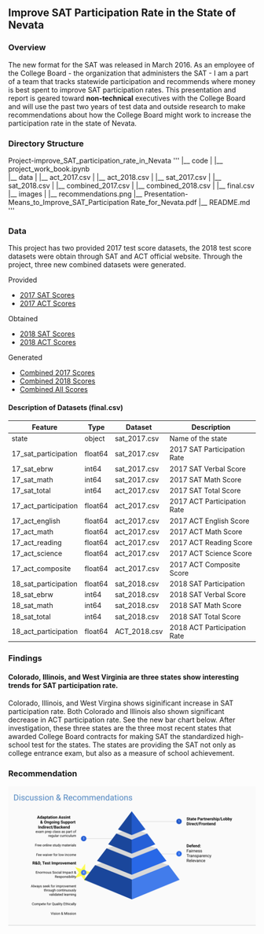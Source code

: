 ## Improve SAT Participation Rate in the State of Nevata

### Overview
The new format for the SAT was released in March 2016. As an employee of the College Board - the organization that administers
the SAT - I am a part of a team that tracks statewide participation and recommends where money is best spent to improve SAT
participation rates. This presentation and report is geared toward **non-technical** executives with the College Board
and will use the past two years of test data and outside research to make recommendations about how the College Board might work to increase the participation rate in the state of Nevata.

### Directory Structure
Project-improve_SAT_participation_rate_in_Nevata
'''
|__ code
|   |__ project_work_book.ipynb     
|__ data
|   |__ act_2017.csv
|   |__ act_2018.csv
|   |__ sat_2017.csv
|   |__ sat_2018.csv
|   |__ combined_2017.csv
|   |__ combined_2018.csv
|   |__ final.csv
|__ images
|   |__ recommendations.png
|__ Presentation-Means_to_Improve_SAT_Participation Rate_for_Nevata.pdf
|__ README.md
'''

### Data
This project has two provided 2017 test score datasets, the 2018 test score datasets were obtain through SAT and ACT official
website. Through the project, three new combined datasets were generated.

Provided
- [2017 SAT Scores](./data/sat_2017.csv)
- [2017 ACT Scores](./data/act_2017.csv)

Obtained
- [2018 SAT Scores](./data/sat_2018.csv)
- [2018 ACT Scores](./data/ACT_2018.csv)

Generated
- [Combined 2017 Scores](./data/combined_2017.csv)
- [Combined 2018 Scores](./data/combined_2018.csv)
- [Combined All Scores](./data/final.csv)

#### Description of Datasets (final.csv)
| Feature              | Type    | Dataset      | Description                 |
|----------------------|---------|--------------|-----------------------------|
| state                | object  | sat_2017.csv | Name of the state           |
| 17_sat_participation | float64 | sat_2017.csv | 2017 SAT Participation Rate |
| 17_sat_ebrw          | int64   | sat_2017.csv | 2017 SAT Verbal Score       |
| 17_sat_math          | int64   | sat_2017.csv | 2017 SAT Math Score         |
| 17_sat_total         | int64   | act_2017.csv | 2017 SAT Total Score        |
| 17_act_participation | float64 | act_2017.csv | 2017 ACT Participation Rate |
| 17_act_english       | float64 | act_2017.csv | 2017 ACT English Score      |
| 17_act_math          | float64 | act_2017.csv | 2017 ACT Math Score         |
| 17_act_reading       | float64 | act_2017.csv | 2017 ACT Reading Score      |
| 17_act_science       | float64 | act_2017.csv | 2017 ACT Science Score      |
| 17_act_composite     | float64 | act_2017.csv | 2017 ACT Composite Score    |
| 18_sat_participation | float64 | sat_2018.csv | 2018 SAT Participation      |
| 18_sat_ebrw          | int64   | sat_2018.csv | 2018 SAT Verbal Score       |
| 18_sat_math          | int64   | sat_2018.csv | 2018 SAT Math Score         |
| 18_sat_total         | int64   | sat_2018.csv | 2018 SAT Total Score        |
| 18_act_participation | float64 | ACT_2018.csv | 2018 ACT Participation Rate |

### Findings
#### Colorado, Illinois, and West Virginia are three states show interesting trends for SAT participation rate.
Colorado, Illinois, and West Virgina shows siginificant increase in SAT participation rate. Both Colorado and Illinois also shown significant decrease in ACT participation rate. See the new bar chart below. After investigation, these three states are the three most recent states that awarded College Board contracts for making SAT the standardized high-school test for the states. The states are providing the SAT not only as college entrance exam, but also as a measure of school achievement.

### Recommendation
![Recommendations](./image/recommendations.png)

